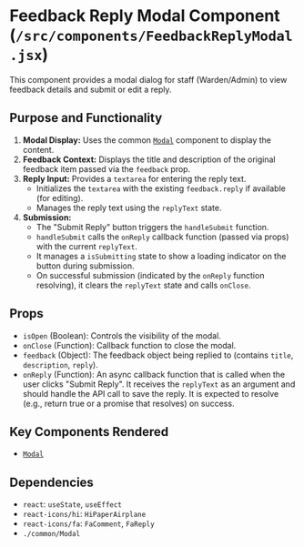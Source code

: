 # Feedback Reply Modal Component (`/src/components/FeedbackReplyModal.jsx`)

This component provides a modal dialog for staff (Warden/Admin) to view feedback details and submit or edit a reply.

## Purpose and Functionality

1.  **Modal Display:** Uses the common [`Modal`](./common/Modal.md) component to display the content.
2.  **Feedback Context:** Displays the title and description of the original feedback item passed via the `feedback` prop.
3.  **Reply Input:** Provides a `textarea` for entering the reply text.
    - Initializes the `textarea` with the existing `feedback.reply` if available (for editing).
    - Manages the reply text using the `replyText` state.
4.  **Submission:**
    - The "Submit Reply" button triggers the `handleSubmit` function.
    - `handleSubmit` calls the `onReply` callback function (passed via props) with the current `replyText`.
    - It manages a `isSubmitting` state to show a loading indicator on the button during submission.
    - On successful submission (indicated by the `onReply` function resolving), it clears the `replyText` state and calls `onClose`.

## Props

- `isOpen` (Boolean): Controls the visibility of the modal.
- `onClose` (Function): Callback function to close the modal.
- `feedback` (Object): The feedback object being replied to (contains `title`, `description`, `reply`).
- `onReply` (Function): An async callback function that is called when the user clicks "Submit Reply". It receives the `replyText` as an argument and should handle the API call to save the reply. It is expected to resolve (e.g., return true or a promise that resolves) on success.

## Key Components Rendered

- [`Modal`](./common/Modal.md)

## Dependencies

- `react`: `useState`, `useEffect`
- `react-icons/hi`: `HiPaperAirplane`
- `react-icons/fa`: `FaComment`, `FaReply`
- `./common/Modal`
